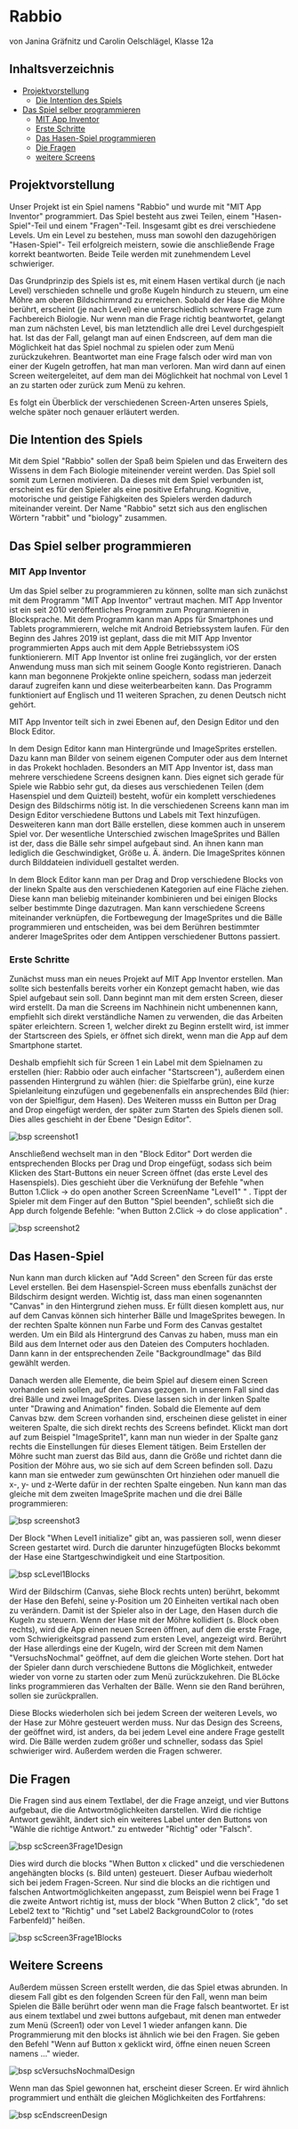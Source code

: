 # Rabbio 

von Janina Gräfnitz und Carolin Oelschlägel, Klasse 12a

## Inhaltsverzeichnis
* [Projektvorstellung](#Projektvorstellung)
  * [Die Intention des Spiels](#Intention)
* [Das Spiel selber programmieren](#dssp)
  * [MIT App Inventor](#ai)
  * [Erste Schritte](#ErsteSchritte)
  * [Das Hasen-Spiel programmieren](#DasHasenSpiel)
  * [Die Fragen](#Fragen)
  * [weitere Screens](#weitere)

## Projektvorstellung

Unser Projekt ist ein Spiel namens "Rabbio" und wurde  mit "MIT App Inventor" programmiert.
Das Spiel besteht aus zwei Teilen, einem "Hasen-Spiel"-Teil und einem "Fragen"-Teil.
Insgesamt gibt es drei verschiedene Levels. 
Um ein Level zu bestehen, muss man sowohl den dazugehörigen "Hasen-Spiel"- Teil erfolgreich meistern, sowie die anschließende Frage korrekt beantworten. 
Beide Teile werden mit zunehmendem Level schwieriger.

Das Grundprinzip des Spiels ist es, mit einem Hasen vertikal durch (je nach Level) verschieden schnelle und große Kugeln hindurch zu steuern, um eine Möhre am oberen Bildschirmrand zu erreichen. 
Sobald der Hase die Möhre berührt, erscheint (je nach Level) eine unterschiedlich schwere Frage zum Fachbereich Biologie. 
Nur wenn man die Frage richtig beantwortet, gelangt man zum nächsten Level, bis man letztendlich alle drei Level durchgespielt hat.
Ist das der Fall, gelangt man auf einen Endscreen, auf dem man die Möglichkeit hat das Spiel nochmal zu spielen oder zum Menü zurückzukehren.
Beantwortet man eine Frage falsch oder wird man von einer der Kugeln getroffen, hat man man verloren. 
Man wird dann auf einen Screen weitergeleitet, auf dem man dei Möglichkeit hat nochmal von Level 1 an zu starten oder zurück zum Menü zu kehren. 

Es folgt ein Überblick der verschiedenen Screen-Arten unseres Spiels, welche später noch genauer erläutert werden.








## Die Intention des Spiels <a name="Intention"></a>

Mit dem Spiel "Rabbio" sollen der Spaß beim Spielen und das Erweitern des Wissens in dem Fach Biologie miteinender vereint werden. 
Das Spiel soll somit zum Lernen motivieren. Da dieses mit dem Spiel verbunden ist, erscheint es für den Spieler als eine positive Erfahrung. Kognitive, motorische und geistige Fähigkeiten des Spielers werden dadurch miteinander vereint.
Der Name "Rabbio" setzt sich aus den englischen Wörtern "rabbit" und "biology" zusammen. 

## Das Spiel selber programmieren <a name="dssp"></a>

### MIT App Inventor <a name="ai"></a>







Um das Spiel selber zu programmieren zu können, sollte man sich zunächst mit dem Programm "MIT App Inventor" vertraut machen.
MIT App Inventor ist ein seit 2010 veröffentliches Programm zum Programmieren in Blocksprache. 
Mit dem Programm kann man Apps für Smartphones und Tablets programmierern, welche mit Android Betriebssystem laufen. Für den Beginn des Jahres 2019 ist geplant, dass die mit MIT App Inventor programmierten Apps auch mit dem Apple Betriebssystem iOS funktionierern.
MIT App Inventor ist online frei zugänglich, vor der ersten Anwendung muss man sich mit seinem Google Konto registrieren.
Danach kann man begonnene Prokjekte online speichern, sodass man jederzeit darauf zugreifen kann und diese weiterbearbeiten kann.
Das Programm funktioniert auf Englisch und 11 weiteren Sprachen, zu denen Deutsch nicht gehört. 

MIT App Inventor teilt sich in zwei Ebenen auf, den Design Editor und den Block Editor. 

In dem Design Editor kann man Hintergründe und ImageSprites erstellen. 
Dazu kann man Bilder von seinem eigenen Computer oder aus dem Internet in das Prokekt hochladen. Besonders an MIT App Inventor ist, dass man mehrere verschiedene Screens designen kann. Dies eignet sich gerade für Spiele wie Rabbio sehr gut, da dieses aus verschiedenen Teilen (dem Hasenspiel und dem Quizteil) besteht, wofür ein komplett verschiedenes Design des Bildschirms nötig ist. 
In die verschiedenen Screens kann man im Design Editor verschiedene Buttons und Labels mit Text hinzufügen.
Desweiteren kann man dort Bälle erstellen, diese kommen auch in unserem Spiel vor. Der wesentliche Unterschied zwischen ImageSprites und Bällen ist der, dass die Bälle sehr simpel aufgebaut sind. An ihnen kann man lediglich die Geschwindigket, Größe u. Ä. ändern. Die ImageSprites können durch Bilddateien individuell gestaltet werden.

In dem Block Editor kann man per Drag and Drop verschiedene Blocks von der linekn Spalte aus den verschiedenen Kategorien auf eine Fläche ziehen. 
Diese kann man beliebig miteinander kombinieren und bei einigen Blocks selber bestimmte Dinge dazutragen. 
Man kann verschiedene Screens miteinander verknüpfen, die Fortbewegung der ImageSprites und die Bälle programmieren und entscheiden, was bei dem Berühren bestimmter anderer ImageSprites oder dem Antippen verschiedener Buttons passiert. 

### Erste Schritte <a name="ErsteSchritte"></a>

Zunächst muss man ein neues Projekt auf MIT App Inventor erstellen.
Man sollte sich bestenfalls bereits vorher ein Konzept gemacht haben, wie das Spiel aufgebaut sein soll.
Dann beginnt man mit dem ersten Screen, dieser wird erstellt. Da man die Screens im Nachhinein nicht umbenennen kann, empfiehlt sich direkt verständliche Namen zu verwenden, die das Arbeiten später erleichtern. 
Screen 1, welcher direkt zu Beginn erstellt wird, ist immer der Startscreen des Spiels, er öffnet sich direkt, wenn man die App auf dem Smartphone startet. 

Deshalb empfiehlt sich für Screen 1 ein Label mit dem Spielnamen zu erstellen (hier: Rabbio oder auch einfacher "Startscreen"), außerdem einen passenden Hintergrund zu wählen (hier: die Spielfarbe grün), eine kurze Spielanleitung einzufügen und gegebenenfalls ein ansprechendes Bild (hier: von der Spielfigur, dem Hasen).
Des Weiteren musss ein Button per Drag and Drop eingefügt werden, der später zum Starten des Spiels dienen soll. 
Dies alles geschieht in der Ebene "Design Editor".




 ![bsp screenshot1](Bilder.exe/Screenshot1.png)




Anschließend wechselt man in den "Block Editor" 
Dort werden die entsprechenden Blocks per Drag und Drop eingefügt, sodass sich beim Klicken des Start-Buttons ein neuer Screen öffnet (das erste Level des Hasenspiels). Dies geschieht über die Verknüfung der Befehle 
"when Button 1.Click -> do open another Screen ScreenName "Level1" " .
Tippt der Spieler mit dem Finger auf den Button "Spiel beenden", schließt sich die App durch folgende Befehle:
"when Button 2.Click -> do close application" .

 ![bsp screenshot2](Bilder.exe/Screenshot2.png)
 
 

## Das Hasen-Spiel <a name="DasHasenSpiel"></a>


Nun kann man durch klicken auf "Add Screen" den Screen für das erste Level erstellen. Bei dem Hasenspiel-Screen muss ebenfalls zunächst der Bildschirm designt werden. 
Wichtig ist, dass man einen sogenannten "Canvas" in den Hintergrund ziehen muss. Er füllt diesen komplett aus, nur auf dem Canvas können sich hinterher Bälle und ImageSprites bewegen. In der rechten Spalte können nun Farbe und Form des Canvas gestaltet werden. Um ein Bild als Hintergrund des Canvas zu haben, muss man ein Bild aus dem Internet oder aus den Dateien des Computers hochladen. Dann kann in der entsprechenden Zeile "BackgroundImage" das Bild gewählt werden.

Danach werden alle Elemente, die beim Spiel auf diesem einen Screen vorhanden sein sollen, auf den Canvas gezogen. In unserem Fall sind das drei Bälle und zwei ImageSprites. Diese lassen sich in der linken Spalte unter "Drawing and Animation" finden. Sobald die Elemente auf dem Canvas bzw. dem Screen vorhanden sind, erscheinen diese gelistet in einer weiteren Spalte, die sich direkt rechts des Screens befindet. Klickt man dort auf zum Beispiel "ImageSprite1", kann man nun wieder in der Spalte ganz rechts die Einstellungen für dieses Element tätigen. Beim Erstellen der Möhre sucht man zuerst das Bild aus, dann die Größe und richtet dann die Position der Möhre aus, wo sie sich auf dem Screen befinden soll. Dazu kann man sie entweder zum gewünschten Ort hinziehen oder manuell die x-, y- und z-Werte dafür in der rechten Spalte eingeben. Nun kann man das gleiche mit dem zweiten ImageSprite machen und die drei Bälle programmieren: 

![bsp screenshot3](Bilder.exe/Screenshot3.png)


Der Block "When Level1 initialize" gibt an, was passieren soll, wenn dieser Screen gestartet wird. Durch die darunter hinzugefügten Blocks bekommt der Hase eine Startgeschwindigkeit und eine Startposition. 


![bsp scLevel1Blocks](Bilder.exe/scLevel1Blocks.png)


Wird der Bildschirm (Canvas, siehe Block rechts unten) berührt, bekommt der Hase den Befehl, seine y-Position um 20 Einheiten vertikal nach oben zu verändern. Damit ist der Spieler also in der Lage, den Hasen durch die Kugeln zu steuern. Wenn der Hase mit der Möhre kollidiert (s. Block oben rechts), wird die App einen neuen Screen öffnen, auf dem die erste Frage, vom Schwierigkeitsgrad passend zum ersten Level, angezeigt wird. Berührt der Hase allerdings eine der Kugeln, wird der Screen mit dem Namen "VersuchsNochmal" geöffnet, auf dem die gleichen Worte stehen. Dort hat der Spieler dann durch verschiedene Buttons die Möglichkeit, entweder wieder von vorne zu starten oder zum Menü zurückzukehren. Die BLöcke links programmieren das Verhalten der Bälle. Wenn sie den Rand berühren, sollen sie zurückprallen.

Diese Blocks wiederholen sich bei jedem Screen der weiteren Levels, wo der Hase zur Möhre gesteuert werden muss. Nur das Design des Screens, der geöffnet wird, ist anders, da bei jedem Level eine andere Frage gestellt wird.
Die Bälle werden zudem größer und schneller, sodass das Spiel schwieriger wird. Außerdem werden die Fragen schwerer.



## Die Fragen <a name="Fragen"></a>


Die Fragen sind aus einem Textlabel, der die Frage anzeigt, und vier Buttons aufgebaut, die die Antwortmöglichkeiten darstellen. Wird die richtige Antwort gewählt, ändert sich ein weiteres Label unter den Buttons von "Wähle die richtige Antwort." zu entweder "Richtig" oder "Falsch".



![bsp scScreen3Frage1Design](Bilder.exe/scScreen3Frage1Design.png)



Dies wird durch die blocks "When Button x clicked" und die verschiedenen angehängten blocks (s. Bild unten) gesteuert. Dieser Aufbau wiederholt sich bei jedem Fragen-Screen. Nur sind die blocks an die richtigen und falschen Antwortmöglichkeiten angepasst, zum Beispiel wenn bei Frage 1 die zweite Antwort richtig ist, muss der block "When Button 2 click", "do set Lebel2 text to "Richtig" und "set Label2 BackgroundColor to (rotes Farbenfeld)" heißen.


 ![bsp scScreen3Frage1Blocks](Bilder.exe/scScreen3Frage1Blocks.png)


## Weitere Screens <a name="weitere"></a>

Außerdem müssen Screen erstellt werden, die das Spiel etwas abrunden. In diesem Fall gibt es den folgenden Screen für den Fall, wenn man beim Spielen die Bälle berührt oder wenn man die Frage falsch beantwortet. Er ist aus einem textlabel und zwei buttons aufgebaut, mit denen man entweder zum Menü (Screen1) oder von Level 1 wieder anfangen kann. Die Programmierung mit den blocks ist ähnlich wie bei den Fragen. Sie geben den Befehl "Wenn auf Button x geklickt wird, öffne einen neuen Screen namens ..." wieder. 

 ![bsp scVersuchsNochmalDesign](Bilder.exe/scVersuchsNochmalDesign.png)


Wenn man das Spiel gewonnen hat, erscheint dieser Screen. Er wird ähnlich programmiert und enthält die gleichen Möglichkeiten des Fortfahrens:


 ![bsp scEndscreenDesign](Bilder.exe/scEndscreenDesign.png)






